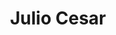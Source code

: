﻿---
title: "Julio Cesar"
permalink: periodes_93.html
layout: periode
dataInici: -58
dataFi: -44
sidebar: periodes
pares:
  - 8:
    title: "República romana"
    dataInici: "(-509)"
    dataFi: "(-27)"

fills:
  - 60:
    title: "Guerra de las Galias"
    dataInici: "(-58)"
    dataFi: "(-51)"

  - 61:
    title: "Segunda Guerra Civil"
    dataInici: "(-49)"
    dataFi: "(-45)"

jocsPrincipals:
jocsEscenaris:
jocsEpoca:
jocsEpocaEscenaris:
---
